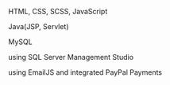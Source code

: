 HTML, CSS, SCSS, JavaScript

Java(JSP, Servlet)

MySQL

using SQL Server Management Studio

using EmailJS and integrated PayPal Payments

